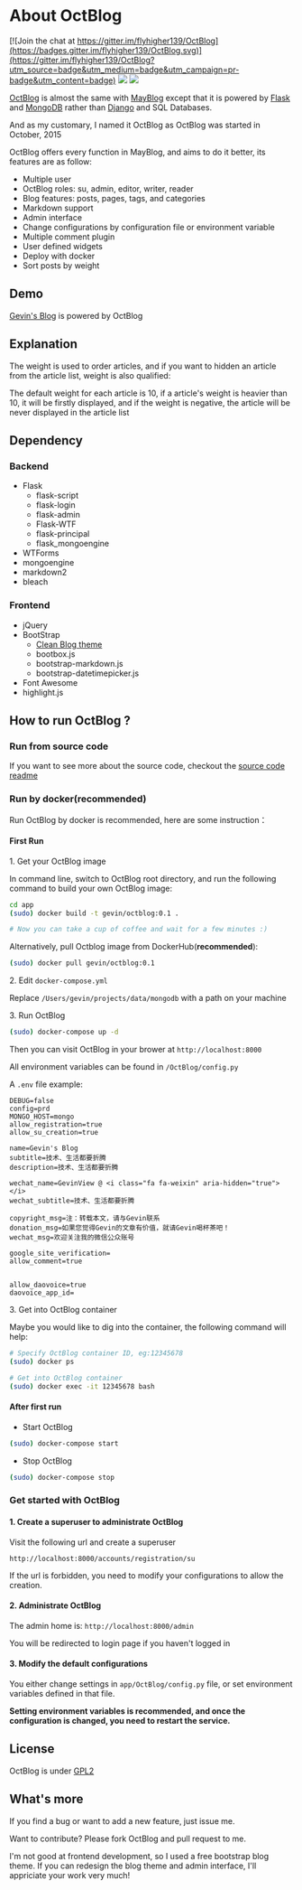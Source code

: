 # About OctBlog

[![Join the chat at https://gitter.im/flyhigher139/OctBlog](https://badges.gitter.im/flyhigher139/OctBlog.svg)](https://gitter.im/flyhigher139/OctBlog?utm_source=badge&utm_medium=badge&utm_campaign=pr-badge&utm_content=badge) 
[![](https://images.microbadger.com/badges/image/gevin/octblog.svg)](http://microbadger.com/images/gevin/octblog "Get your own image badge on microbadger.com") [![](https://images.microbadger.com/badges/version/gevin/octblog.svg)](http://microbadger.com/images/gevin/octblog "Get your own version badge on microbadger.com")

[OctBlog](https://github.com/flyhigher139/OctBlog) is almost the same with [MayBlog](https://github.com/flyhigher139/MayBlog) except that it is powered by [Flask](http://flask.pocoo.org/) and [MongoDB](https://www.mongodb.org/) rather than [Django](https://www.djangoproject.com/) and SQL Databases.

And as my customary, I named it OctBlog as OctBlog was started in October, 2015

OctBlog offers every function in MayBlog, and aims to do it better, its features are as follow:

- Multiple user
- OctBlog roles: su, admin, editor, writer, reader
- Blog features: posts, pages, tags, and categories
- Markdown support
- Admin interface
- Change configurations by configuration file or environment variable
- Multiple comment plugin
- User defined widgets
- Deploy with docker
- Sort posts by weight

## Demo

[Gevin's Blog](https://blog.igevin.info/) is powered by OctBlog

## Explanation

The weight is used to order articles, and if you want to hidden an article from the article list, weight is also qualified:

The default weight for each article is 10, if a article's weight is heavier than 10, it will be firstly displayed, and if the weight is negative, the article will be never displayed in the article list

## Dependency

### Backend

- Flask
    - flask-script
    - flask-login
    - flask-admin
    - Flask-WTF
    - flask-principal
    - flask_mongoengine
- WTForms
- mongoengine
- markdown2
- bleach

### Frontend

- jQuery
- BootStrap
    - [Clean Blog theme](http://startbootstrap.com/template-overviews/clean-blog/)
    - bootbox.js
    - bootstrap-markdown.js
    - bootstrap-datetimepicker.js
- Font Awesome
- highlight.js

## How to run OctBlog ?

### Run from source code

If you want to see more about the source code, checkout the [source code readme](app)


### Run by docker(recommended)

Run OctBlog by docker is recommended, here are some instruction：

#### First Run

1\. Get your OctBlog image

In command line, switch to OctBlog root directory, and run the following command to build your own OctBlog image:

```bash
cd app
(sudo) docker build -t gevin/octblog:0.1 .

# Now you can take a cup of coffee and wait for a few minutes :)
```

Alternatively, pull Octblog image from DockerHub(**recommended**):

```bash
(sudo) docker pull gevin/octblog:0.1
```

2\. Edit `docker-compose.yml`

Replace ```/Users/gevin/projects/data/mongodb```  with a path on your machine



3\. Run OctBlog

```bash
(sudo) docker-compose up -d
```

Then you can visit OctBlog in your brower at `http://localhost:8000`

All environment variables can be found in `/OctBlog/config.py`

A `.env` file example:

```
DEBUG=false
config=prd
MONGO_HOST=mongo
allow_registration=true
allow_su_creation=true

name=Gevin's Blog
subtitle=技术、生活都要折腾
description=技术、生活都要折腾

wechat_name=GevinView @ <i class="fa fa-weixin" aria-hidden="true"></i>
wechat_subtitle=技术、生活都要折腾

copyright_msg=注：转载本文，请与Gevin联系
donation_msg=如果您觉得Gevin的文章有价值，就请Gevin喝杯茶吧！
wechat_msg=欢迎关注我的微信公众账号

google_site_verification=
allow_comment=true


allow_daovoice=true
daovoice_app_id=
```

3\. Get into OctBlog container

Maybe you would like to dig into the container, the following command will help:

```bash
# Specify OctBlog container ID, eg:12345678
(sudo) docker ps

# Get into OctBlog container
(sudo) docker exec -it 12345678 bash

```

#### After first run

- Start OctBlog

```bash
(sudo) docker-compose start
```

- Stop OctBlog

```bash
(sudo) docker-compose stop
```


### Get started with OctBlog

#### 1\. Create a superuser to administrate OctBlog

Visit the following url and create a superuser

`http://localhost:8000/accounts/registration/su`

If the url is forbidden, you need to modify your configurations to allow the creation.

#### 2\. Administrate OctBlog

The admin home is: `http://localhost:8000/admin`

You will be redirected to login page if you haven't logged in

#### 3\. Modify the default configurations

You either change settings in `app/OctBlog/config.py` file, or set environment variables defined in that file.

**Setting environment variables is recommended, and once the configuration is changed, you need to restart the service.**



## License

OctBlog is under [GPL2](https://github.com/flyhigher139/OctBlog/blob/dev/LICENSE)

## What's more

If you find a bug or want to add a new feature, just issue me.

Want to contribute? Please fork OctBlog and pull request to me.

I'm not good at frontend development, so I used a free bootstrap blog theme. If you can redesign the blog theme and admin interface, I'll appriciate your work very much!
